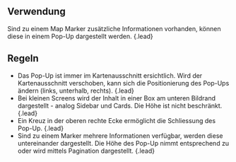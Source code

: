 ## Verwendung
Sind zu einem Map Marker zusätzliche Informationen vorhanden, können diese in einem Pop-Up dargestellt werden. {.lead} 

## Regeln 
- Das Pop-Up ist immer im Kartenausschnitt ersichtlich. Wird der Kartenausschnitt verschoben, kann sich die Positionierung des Pop-Ups ändern (links, unterhalb, rechts). {.lead}
- Bei kleinen Screens wird der Inhalt in einer Box am unteren Bildrand dargestellt - analog Sidebar und Cards. Die Höhe ist nicht beschränkt. {.lead}
- Ein Kreuz in der oberen rechte Ecke ermöglicht die Schliessung des Pop-Up. {.lead}
- Sind zu einem Marker mehrere Informationen verfügbar, werden diese untereinander dargestellt. Die Höhe des Pop-Up nimmt entsprechend zu oder wird mittels Pagination dargestellt. {.lead}